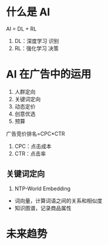 # 什么是 AI

AI = DL + RL

1. DL：深度学习 识别
2. RL：强化学习 决策

# AI 在广告中的运用

1. 人群定向
2. 关键词定向
3. 动态定价
4. 创意优选
5. 预算

广告竞价排名=CPC\*CTR

1. CPC：点击成本
2. CTR：点击率

## 关键词定向

1. NTP-World Embedding

- 词向量，计算词语之间的关系和相似度
- 知识图谱，记录商品属性

# 未来趋势
